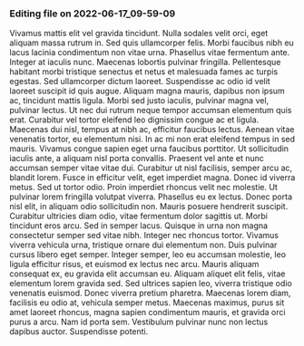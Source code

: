 

### Editing file on 2022-06-17_09-59-09

Vivamus mattis elit vel gravida tincidunt. Nulla sodales velit orci, eget aliquam massa rutrum in. Sed quis ullamcorper felis. Morbi faucibus nibh eu lacus lacinia condimentum non vitae urna. Phasellus vitae fermentum ante. Integer at iaculis nunc. Maecenas lobortis pulvinar fringilla. Pellentesque habitant morbi tristique senectus et netus et malesuada fames ac turpis egestas. Sed ullamcorper dictum laoreet. Suspendisse ac odio id velit laoreet suscipit id quis augue. Aliquam magna mauris, dapibus non ipsum ac, tincidunt mattis ligula. Morbi sed justo iaculis, pulvinar magna vel, pulvinar lectus. Ut nec dui rutrum neque tempor accumsan elementum quis erat.
Curabitur vel tortor eleifend leo dignissim congue ac et ligula. Maecenas dui nisl, tempus at nibh ac, efficitur faucibus lectus. Aenean vitae venenatis tortor, eu elementum nisi. In ac mi non erat eleifend tempus in sed mauris. Vivamus congue sapien eget urna faucibus porttitor. Ut sollicitudin iaculis ante, a aliquam nisl porta convallis. Praesent vel ante et nunc accumsan semper vitae vitae dui. Curabitur ut nisl facilisis, semper arcu ac, blandit lorem. Fusce in efficitur velit, eget imperdiet magna. Donec id viverra metus.
Sed ut tortor odio. Proin imperdiet rhoncus velit nec molestie. Ut pulvinar lorem fringilla volutpat viverra. Phasellus eu ex lectus. Donec porta nisl elit, in aliquam odio sollicitudin non. Mauris posuere hendrerit suscipit. Curabitur ultricies diam odio, vitae fermentum dolor sagittis ut. Morbi tincidunt eros arcu. Sed in semper lacus. Quisque in urna non magna consectetur semper sed vitae nibh. Integer nec rhoncus tortor. Vivamus viverra vehicula urna, tristique ornare dui elementum non. Duis pulvinar cursus libero eget semper.
Integer semper, leo eu accumsan molestie, leo ligula efficitur risus, et euismod ex lectus nec arcu. Mauris aliquam consequat ex, eu gravida elit accumsan eu. Aliquam aliquet elit felis, vitae elementum lorem gravida sed. Sed ultrices sapien leo, viverra tristique odio venenatis euismod. Donec viverra pretium pharetra. Maecenas lorem diam, facilisis eu odio at, vehicula semper metus. Maecenas maximus, purus sit amet laoreet rhoncus, magna sapien condimentum mauris, et gravida orci purus a arcu. Nam id porta sem. Vestibulum pulvinar nunc non lectus dapibus auctor. Suspendisse potenti.


